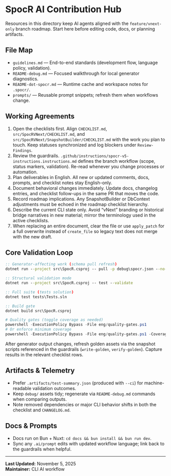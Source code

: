 # SpocR AI Contribution Hub

Resources in this directory keep AI agents aligned with the `feature/vnext-only` branch roadmap. Start here before editing code, docs, or planning artifacts.

## File Map

- `guidelines.md` — End-to-end standards (development flow, language policy, validation).
- `README-debug.md` — Focused walkthrough for local generator diagnostics.
- `README-dot-spocr.md` — Runtime cache and workspace notes for `.spocr/`.
- `prompts/` — Reusable prompt snippets; refresh them when workflows change.

## Working Agreements

1. Open the checklists first. Align `CHECKLIST.md`, `src/SpocRVNext/CHECKLIST.md`, and `src/SpocRVNext/SnapshotBuilder/CHECKLIST.md` with the work you plan to touch. Keep statuses synchronized and log blockers under `Review-Findings`.
2. Review the guardrails. `.github/instructions/spocr-v5-instructions.instructions.md` defines the branch workflow (scope, status markers, validation). Re-read whenever you change processes or automation.
3. Plan deliverables in English. All new or updated comments, docs, prompts, and checklist notes stay English-only.
4. Document behavioral changes immediately. Update docs, changelog entries, and checklist follow-ups in the same PR that moves the code.
5. Record roadmap implications. Any SnapshotBuilder or DbContext adjustments must be echoed in the roadmap checklist hierarchy.
6. Describe the current CLI state only. Avoid “vNext” branding or historical bridge narratives in new material; mirror the terminology used in the active checklists.
7. When replacing an entire document, clear the file or use `apply_patch` for a full overwrite instead of `create_file` so legacy text does not merge with the new draft.

## Core Validation Loop

```cmd
:: Generator-affecting work (schema pull refresh)
dotnet run --project src\SpocR.csproj -- pull -p debug\spocr.json --no-cache --verbose

:: Structural validation mode
dotnet run --project src\SpocR.csproj -- test --validate

:: Full suite (tests solution)
dotnet test tests\Tests.sln

:: Build gate
dotnet build src\SpocR.csproj
```

```powershell
# Quality gates (toggle coverage as needed)
powershell -ExecutionPolicy Bypass -File eng/quality-gates.ps1
# Or enforce minimum coverage
powershell -ExecutionPolicy Bypass -File eng/quality-gates.ps1 -CoverageThreshold 60
```

After generator output changes, refresh golden assets via the snapshot scripts referenced in the guardrails (`write-golden`, `verify-golden`). Capture results in the relevant checklist rows.

## Artifacts & Telemetry

- Prefer `.artifacts/test-summary.json` (produced with `--ci`) for machine-readable validation outcomes.
- Keep `debug/` assets tidy; regenerate via `README-debug.md` commands when comparing outputs.
- Note removed dependencies or major CLI behavior shifts in both the checklist and `CHANGELOG.md`.

## Docs & Prompts

- Docs run on Bun + Nuxt: `cd docs && bun install && bun run dev`.
- Sync any `.ai/prompt` edits with updated workflow language; link back to the guardrails when helpful.

---

**Last Updated:** November 5, 2025  
**Maintainer:** CLI AI workflow
